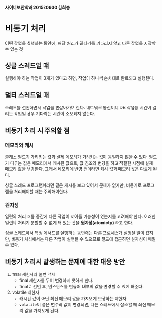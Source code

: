 #### 사이버보안학과 201520930 김희승
# 비동기 처리

어떤 작업을 실행하는 동안에, 해당 처리가 끝나기를 기다리지 않고 다른 작업을 시작할 수 있는 것

## 싱글 스레드일 떄

실행해야 하는 작업이 3개가 있다고 하면, 작업이 하나씩 순차대로 완료되고 실행된다.

## 멀티 스레드일 때

스레드를 전환하면서 작업을 번갈아가며 한다. 네트워크 통신이나 DB 작업등 시간이 걸리는 작업일 경우 기다리는 시간이 소모되지 않는다.

## 비동기 처리 시 주의할 점

### 메모리와 캐시

클래스 필드가 가리키는 값과 실제 메모리가 가리키는 값이 동일하지 않을 수 있다. 필드가 다루는 값은 메모리에서 캐시된 값으로, 값 참조와 변경을 하고 적절한 시점에 실제 메모리 값을 변경한다. 그래서 메모리에 반영
전이라면 캐시 값과 메모리 값은 다르게 된다.

싱글 스레드 프로그램이라면 같은 캐시를 보고 있어서 문제가 없지만, 비동기로 프로그램을 처리해야할 때는 주의해야한다.

### 원자성

일련의 처리 흐름 중간에 다른 작업이 끼어들 가능성이 있는지를 고려해야 한다. 이러한 일련의 처리가 분할할 수 없게 돼 있는 것을 **원자성(atomicty)** 라고 한다.

싱글 스레드에서 특정 메서드를 실행하는 동안에는 다른 프로세스가 실행될 일이 없지만, 비동기 처리에서는 다른 작업이 실행될 수 있으므로 필드에 접근하면 원자성이 깨질 수 있다.

## 비동기 처리시 발생하는 문제에 대한 대응 방안

1. final 제한자와 불변 객체
    * final 제한자를 두어 변경하지 못하게 한다.
    * final로 선언 후, 인스턴스를 만들어 내부의 값을 변경할 수 있게 해준다.
2. volatile 제한자
    * 캐시된 값이 아닌 최신 메모리 값을 가져오게 보장하는 제한자
    * `volatile`이 붙은 변수의 값이 변경되면, 다른 스레드에서 참조할 때 최신 메모리 값을 가져오게 된다.
